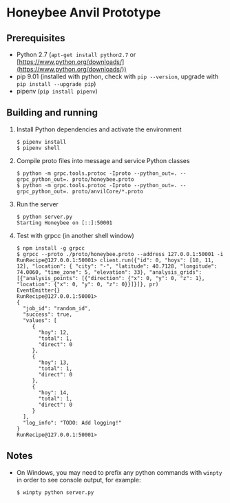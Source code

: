 # Honeybee Anvil Prototype

## Prerequisites

* Python 2.7 (`apt-get install python2.7` or [https://www.python.org/downloads/](https://www.python.org/downloads/))
* pip 9.01 (installed with python, check with `pip --version`, upgrade with `pip install --upgrade pip`)
* pipenv (`pip install pipenv`)

## Building and running

1. Install Python dependencies and activate the environment

   ```
   $ pipenv install
   $ pipenv shell
   ```

2. Compile proto files into message and service Python classes

   ```
   $ python -m grpc.tools.protoc -Iproto --python_out=. --grpc_python_out=. proto/honeybee.proto
   $ python -m grpc.tools.protoc -Iproto --python_out=. --grpc_python_out=. proto/anvilCore/*.proto
   ```

3. Run the server

   ```
   $ python server.py
   Starting Honeybee on [::]:50001
   ```

4. Test with grpcc (in another shell window)

   ```
   $ npm install -g grpcc
   $ grpcc --proto ./proto/honeybee.proto --address 127.0.0.1:50001 -i
   RunRecipe@127.0.0.1:50001> client.run({"id": 0, "hoys": [10, 11, 12], "location": { "city": "-", "latitude": 40.7128, "longitude": 74.0060, "time_zone": 5, "elevation": 33}, "analysis_grids": [{"analysis_points": [{"direction": {"x": 0, "y": 0, "z": 1}, "location": {"x": 0, "y": 0, "z": 0}}]}]}, pr)
   EventEmitter{}
   RunRecipe@127.0.0.1:50001>
   {
     "job_id": "random_id",
     "success": true,
     "values": [
        {
          "hoy": 12,
          "total": 1,
          "direct": 0
        },
        {
          "hoy": 13,
          "total": 1,
          "direct": 0
        },
        {
          "hoy": 14,
          "total": 1,
          "direct": 0
        }                
     ],
     "log_info": "TODO: Add logging!"
   }
   RunRecipe@127.0.0.1:50001>
   ```

## Notes

* On Windows, you may need to prefix any python commands with `winpty` in order to see console output, for example:
   ```
   $ winpty python server.py
   ```

